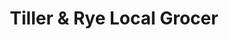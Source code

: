 ---
title: "Tiller & Rye Local Grocer"
url: /brewer/tiller-and-rye-local-grocer/
shop: greengrocer
---